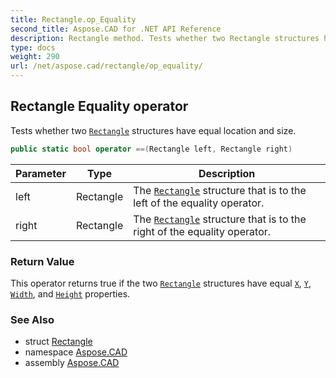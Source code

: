 ```yaml
---
title: Rectangle.op_Equality
second_title: Aspose.CAD for .NET API Reference
description: Rectangle method. Tests whether two Rectangle structures have equal location and size
type: docs
weight: 290
url: /net/aspose.cad/rectangle/op_equality/
---
```

## Rectangle Equality operator

Tests whether two [`Rectangle`](../) structures have equal location and size.

```csharp
public static bool operator ==(Rectangle left, Rectangle right)
```

| Parameter | Type | Description |
| --- | --- | --- |
| left | Rectangle | The [`Rectangle`](../) structure that is to the left of the equality operator. |
| right | Rectangle | The [`Rectangle`](../) structure that is to the right of the equality operator. |

### Return Value

This operator returns true if the two [`Rectangle`](../) structures have equal [`X`](../x/), [`Y`](../y/), [`Width`](../width/), and [`Height`](../height/) properties.

### See Also

* struct [Rectangle](../)
* namespace [Aspose.CAD](../../../aspose.cad/)
* assembly [Aspose.CAD](../../../)


